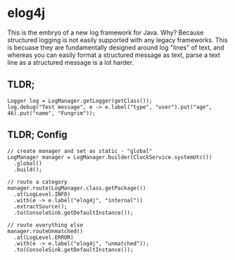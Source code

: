 # elog4j

This is the embryo of a new log framework for Java. Why? Because structured logging is not easily supported with 
any legacy frameworks. This is becuase they are fundamentally designed around log "lines" of text, and whereas you 
can easily format a structured message as text, parse a text line as a structured message is a lot harder. 

## TLDR;

```
Logger log = LogManager.getLogger(getClass());
log.debug("Test message", e -> e.label("type", "user").put("age", 46).put("name", "Fungrim"));
```

## TLDR; Config

```
// create manager and set as static - "global"
LogManager manager = LogManager.builder(ClockService.systemUtc())
  .global()
  .build();

// route a category
manager.route(LogManager.class.getPackage())
  .at(LogLevel.INFO)
  .with(e -> e.label("elog4j", "internal"))
  .extractSource();
  .to(ConsoleSink.getDefaultInstance());
  
// route everything else
manager.routeUnmatched()
  .at(LogLevel.ERROR)
  .with(e -> e.label("elog4j", "unmatched"));
  .to(ConsoleSink.getDefaultInstance());
```

